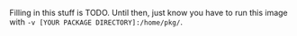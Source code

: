 Filling in this stuff is TODO. Until then, just know you have to run this image with `-v [YOUR PACKAGE DIRECTORY]:/home/pkg/`.
